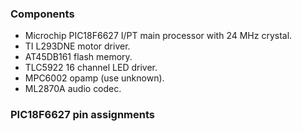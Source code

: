 ### Components
* Microchip PIC18F6627 I/PT main processor with 24 MHz crystal.
* TI L293DNE motor driver.
* AT45DB161 flash memory.
* TLC5922 16 channel LED driver.
* MPC6002 opamp (use unknown).
* ML2870A audio codec.

### PIC18F6627 pin assignments
